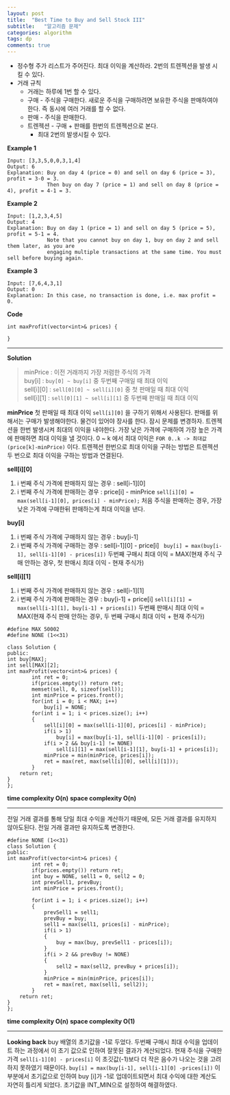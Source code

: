 ```yaml
---
layout: post
title:  "Best Time to Buy and Sell Stock III"
subtitle:   "알고리즘 문제"
categories: algorithm
tags: dp
comments: true
---
```


* 정수형 주가 리스트가 주어진다. 최대 이익을 계산하라.  2번의 트렌젝션을 발생 시킬 수 있다.  
* 거래 규칙
	* 거래는 하루에 1번 할 수 있다.
	* 구매 - 주식을 구매한다.  새로운 주식을 구매하려면 보유한 주식을 판매하여야한다.
	즉 동시에 여러 거래를 할 수 없다.
	* 판매 - 주식을 판매한다.  
	* 트렌젝션 - 구매 + 판매를  한번의 트렌젝션으로 본다.
		* 최대 2번의 발생시킬 수 있다.

**Example 1**
```
Input: [3,3,5,0,0,3,1,4]
Output: 6
Explanation: Buy on day 4 (price = 0) and sell on day 6 (price = 3), profit = 3-0 = 3.
             Then buy on day 7 (price = 1) and sell on day 8 (price = 4), profit = 4-1 = 3.
```

**Example 2**
```
Input: [1,2,3,4,5]
Output: 4
Explanation: Buy on day 1 (price = 1) and sell on day 5 (price = 5), profit = 5-1 = 4.
             Note that you cannot buy on day 1, buy on day 2 and sell them later, as you are
             engaging multiple transactions at the same time. You must sell before buying again.
```

**Example 3**
```
Input: [7,6,4,3,1]
Output: 0
Explanation: In this case, no transaction is done, i.e. max profit = 0.
```

**Code**
```
int maxProfit(vector<int>& prices) {
        
}
```

- - - -

**Solution**

> minPrice : 이전 거래까지 가장 저렴한 주식의 가격  
> buy[i] : `buy[0] ~ buy[i]`  중 두번째 구매일 때 최대 이익  
> sell[i][0] :  `sell[0][0] ~ sell[i][0]`  중 첫 판매일 때  최대 이익  
> sell[i][1] :   `sell[0][1] ~ sell[i][1]` 중  두번째 판매일 때  최대 이익  

**minPrice**
첫 판매일 때 최대 이익 `sell[i][0]` 을 구하기 위해서 사용된다. 판매를 위해서는 구매가 발생해야한다. 물건이 있어야 장사를 한다.  잠시 문제를 변경하자.  트렌젝션을 한번 발생시켜 최대의 이익을 내야한다. 가장 낮은 가격에 구매하여 가장 높은 가격에 판매하면 최대 이익을 낼 것이다.  0 ~ k 에서 최대 이익은 `FOR 0..k -> 최대값(price[k]-minPrice)` 이다.  트렌젝션 한번으로 최대 이익을 구하는 방법은 트렌젝션 두 번으로 최대 이익을 구하는 방법과 연결된다.

**sell[i][0]**
1. i 번째 주식 가격에 판매하지 않는 경우 : sell[i-1][0]
2. i 번째 주식 가격에 판매하는 경우 : price[i] - minPrice
`sell[i][0] = max(sell[i-1][0], prices[i] - minPrice);`
처음 주식을 판매하는 경우, 가장 낮은 가격에 구매한뒤 판매하는게 최대 이익을 낸다.

**buy[i]**
1. i 번째 주식 가격에 구매하지 않는 경우 : buy[i-1]
2. i 번째 주식 가격에 구매하는 경우 : sell[i-1][0] - price[i] 
` buy[i] = max(buy[i-1], sell[i-1][0] - prices[i])`
두번째 구매시 최대 이익 = MAX(현재 주식 구매 안하는 경우,  첫 판매시 최대 이익 - 현재 주식가) 

**sell[i][1]**
1. i 번째 주식 가격에 판매하지 않는 경우 : sell[i-1][1]
2. i 번째 주식 가격에 판매하는 경우 : buy[i-1] + price[i]
`sell[i][1] = max(sell[i-1][1], buy[i-1] + prices[i])`
두번째 판매시 최대 이익 = MAX(현재 주식 판매 안하는 경우, 두 번째 구매시 최대 이익 + 현재 주식가)


```
#define MAX 50002
#define NONE (1<<31)

class Solution {
public:
int buy[MAX];
int sell[MAX][2];
int maxProfit(vector<int>& prices) {
        int ret = 0;
        if(prices.empty()) return ret;
        memset(sell, 0, sizeof(sell));
        int minPrice = prices.front();
        for(int i = 0; i < MAX; i++)
            buy[i] = NONE;
        for(int i = 1; i < prices.size(); i++)
        {
            sell[i][0] = max(sell[i-1][0], prices[i] - minPrice);
            if(i > 1)
                buy[i] = max(buy[i-1], sell[i-1][0] - prices[i]);
            if(i > 2 && buy[i-1] != NONE)
                sell[i][1] = max(sell[i-1][1], buy[i-1] + prices[i]);
            minPrice = min(minPrice, prices[i]);
            ret = max(ret, max(sell[i][0], sell[i][1]));
        }
    return ret;
}
};
```
**time complexity O(n)**
**space complexity O(n)**
- - - -

전일 거래 결과를 통해 당일 최대 수익을 계산하기 때문에, 모든 거래 결과를 유지하지 않아도된다. 전일 거래 결과만 유지하도록 변경한다.

```
#define NONE (1<<31)
class Solution {
public:
int maxProfit(vector<int>& prices) {
        int ret = 0;
        if(prices.empty()) return ret;
        int buy = NONE, sell1 = 0, sell2 = 0;
        int prevSell1, prevBuy;
        int minPrice = prices.front();

        for(int i = 1; i < prices.size(); i++)
        {
            prevSell1 = sell1;
            prevBuy = buy;
            sell1 = max(sell1, prices[i] - minPrice);
            if(i > 1)
            {
                buy = max(buy, prevSell1 - prices[i]);
            }
            if(i > 2 && prevBuy != NONE)
            {
                sell2 = max(sell2, prevBuy + prices[i]);
            }
            minPrice = min(minPrice, prices[i]);
            ret = max(ret, max(sell1, sell2));
        }
    return ret;
}
};
```
**time complexity O(n)**
**space complexity O(1)**
- - - -

**Looking back**
buy 배열의 초기값을 -1로 두었다. 두번째 구매시 최대 수익을 업데이트 하는 과정에서 이 초기 값으로 인하여 잘못된 결과가 계산되었다. 현재 주식을 구매한 가격 `sell[i-1][0] - prices[i]` 이 초깃값(-1)보다 더 작은 음수가 나오는 것을 고려하지 못하였기 때문이다.    `buy[i] = max(buy[i-1], sell[i-1][0] -prices[i])`   이 부분에서 초기값으로 인하여 buy [i]가 -1로 업데이트되면서 최대 수익에 대한 계산도 자연히 틀리게 되었다. 초기값을 INT_MIN으로 설정하여 해결하였다.



